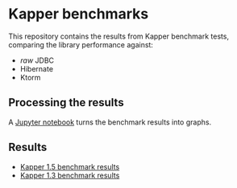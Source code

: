 # Kapper benchmarks

This repository contains the results from Kapper benchmark tests, comparing the library performance against:

- _raw_ JDBC
- Hibernate
- Ktorm

## Processing the results

A [Jupyter notebook](./python/process.ipynb) turns the benchmark results into graphs.

## Results

- [Kapper 1.5 benchmark results](./results/1.5/)
- [Kapper 1.3 benchmark results](./results/1.3/)
